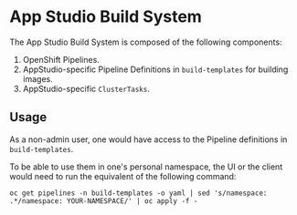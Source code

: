 # App Studio Build System

The App Studio Build System is composed of the following 
components:

1. OpenShift Pipelines. 
2. AppStudio-specific Pipeline Definitions in `build-templates` for building images.
3. AppStudio-specific `ClusterTasks`.


## Usage

As a non-admin user, one would have access to the Pipeline definitions in `build-templates`. 

To be able to use them in one's personal namespace, the UI or the client would need to run the equivalent of the following command:

```
oc get pipelines -n build-templates -o yaml | sed 's/namespace: .*/namespace: YOUR-NAMESPACE/' | oc apply -f -
```

